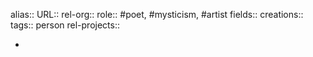 alias::
URL::
rel-org::
role:: #poet, #mysticism, #artist
fields::
creations::
tags:: person
rel-projects::

-
